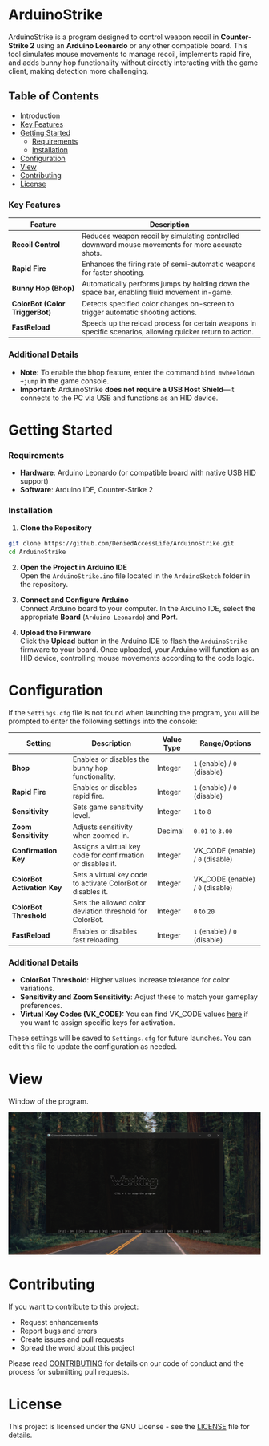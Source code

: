 # ArduinoStrike
ArduinoStrike is a program designed to control weapon recoil in **Counter-Strike 2** using an **Arduino Leonardo** or any other compatible board. This tool simulates mouse movements to manage recoil, implements rapid fire, and adds bunny hop functionality without directly interacting with the game client, making detection more challenging.

## Table of Contents
- [Introduction](#arduinostrike)
- [Key Features](#key-features)
- [Getting Started](#getting-started)
  - [Requirements](#requirements)
  - [Installation](#installation)
- [Configuration](#configuration)
- [View](#view)
- [Contributing](#contributing)
- [License](#license)


### Key Features
| Feature                   | Description                                                                                      |
|---------------------------|--------------------------------------------------------------------------------------------------|
| **Recoil Control**        | Reduces weapon recoil by simulating controlled downward mouse movements for more accurate shots. |
| **Rapid Fire**            | Enhances the firing rate of semi-automatic weapons for faster shooting.                          |
| **Bunny Hop (Bhop)**      | Automatically performs jumps by holding down the space bar, enabling fluid movement in-game.     |
| **ColorBot (Color TriggerBot)** | Detects specified color changes on-screen to trigger automatic shooting actions.        |
| **FastReload**            | Speeds up the reload process for certain weapons in specific scenarios, allowing quicker return to action. |

### Additional Details
- **Note:** To enable the bhop feature, enter the command `bind mwheeldown +jump` in the game console.  
- **Important:** ArduinoStrike **does not require a USB Host Shield**—it connects to the PC via USB and functions as an HID device.

# Getting Started
### Requirements
- **Hardware**: Arduino Leonardo (or compatible board with native USB HID support)
- **Software**: Arduino IDE, Counter-Strike 2

### Installation
1. **Clone the Repository**  
```bash
git clone https://github.com/DeniedAccessLife/ArduinoStrike.git
cd ArduinoStrike
```

2. **Open the Project in Arduino IDE**  
Open the `ArduinoStrike.ino` file located in the `ArduinoSketch` folder in the repository.

3. **Connect and Configure Arduino**  
Connect Arduino board to your computer. In the Arduino IDE, select the appropriate **Board** (`Arduino Leonardo`) and **Port**.

4. **Upload the Firmware**  
Click the **Upload** button in the Arduino IDE to flash the `ArduinoStrike` firmware to your board. Once uploaded, your Arduino will function as an HID device, controlling mouse movements according to the code logic.

# Configuration
If the `Settings.cfg` file is not found when launching the program, you will be prompted to enter the following settings into the console:

| Setting               | Description                                                      | Value Type                 | Range/Options                    |
|-----------------------|------------------------------------------------------------------|----------------------------|----------------------------------|
| **Bhop**              | Enables or disables the bunny hop functionality.                 | Integer                    | `1` (enable) / `0` (disable)     |
| **Rapid Fire**        | Enables or disables rapid fire.                                  | Integer                    | `1` (enable) / `0` (disable)     |
| **Sensitivity**       | Sets game sensitivity level.                                     | Integer                    | `1` to `8`                       |
| **Zoom Sensitivity**  | Adjusts sensitivity when zoomed in.                              | Decimal                    | `0.01` to `3.00`                 |
| **Confirmation Key**  | Assigns a virtual key code for confirmation or disables it.      | Integer                    | VK_CODE (enable) / `0` (disable) |
| **ColorBot Activation Key** | Sets a virtual key code to activate ColorBot or disables it. | Integer                  | VK_CODE (enable) / `0` (disable) |
| **ColorBot Threshold** | Sets the allowed color deviation threshold for ColorBot.       | Integer                     | `0` to `20`                      |
| **FastReload**        | Enables or disables fast reloading.                             | Integer                     | `1` (enable) / `0` (disable)     |

### Additional Details
- **ColorBot Threshold**: Higher values increase tolerance for color variations.
- **Sensitivity and Zoom Sensitivity**: Adjust these to match your gameplay preferences.
- **Virtual Key Codes (VK_CODE):** You can find VK_CODE values [here](https://learn.microsoft.com/en-us/windows/win32/inputdev/virtual-key-codes) if you want to assign specific keys for activation.

These settings will be saved to `Settings.cfg` for future launches. You can edit this file to update the configuration as needed.

# View
Window of the program.

![alt text](https://raw.githubusercontent.com/DeniedAccessLife/ArduinoStrike/master/view.png)

# Contributing
If you want to contribute to this project:
- Request enhancements
- Report bugs and errors
- Create issues and pull requests
- Spread the word about this project

Please read [CONTRIBUTING](CONTRIBUTING.md) for details on our code of conduct and the process for submitting pull requests.

# License
This project is licensed under the GNU License - see the [LICENSE](LICENSE) file for details.
